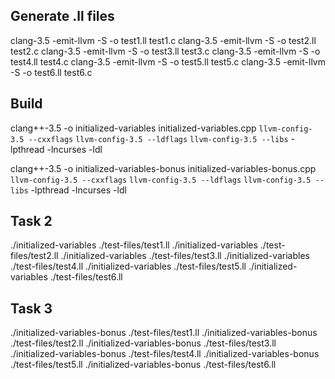 ## Generate .ll files
clang-3.5 -emit-llvm -S -o test1.ll test1.c
clang-3.5 -emit-llvm -S -o test2.ll test2.c
clang-3.5 -emit-llvm -S -o test3.ll test3.c
clang-3.5 -emit-llvm -S -o test4.ll test4.c
clang-3.5 -emit-llvm -S -o test5.ll test5.c
clang-3.5 -emit-llvm -S -o test6.ll test6.c

## Build
clang++-3.5 -o initialized-variables initialized-variables.cpp `llvm-config-3.5 --cxxflags` `llvm-config-3.5 --ldflags` `llvm-config-3.5 --libs` -lpthread -lncurses -ldl

clang++-3.5 -o initialized-variables-bonus initialized-variables-bonus.cpp `llvm-config-3.5 --cxxflags` `llvm-config-3.5 --ldflags` `llvm-config-3.5 --libs` -lpthread -lncurses -ldl

## Task 2
./initialized-variables ./test-files/test1.ll
./initialized-variables ./test-files/test2.ll
./initialized-variables ./test-files/test3.ll
./initialized-variables ./test-files/test4.ll
./initialized-variables ./test-files/test5.ll
./initialized-variables ./test-files/test6.ll

## Task 3
./initialized-variables-bonus ./test-files/test1.ll
./initialized-variables-bonus ./test-files/test2.ll
./initialized-variables-bonus ./test-files/test3.ll
./initialized-variables-bonus ./test-files/test4.ll
./initialized-variables-bonus ./test-files/test5.ll
./initialized-variables-bonus ./test-files/test6.ll
